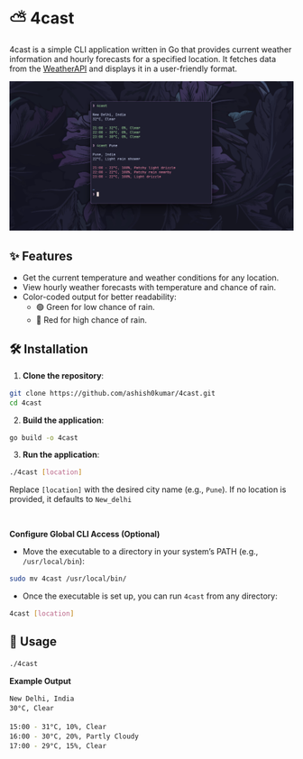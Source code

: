 # ⛅ 4cast

4cast is a simple CLI application written in Go that provides current weather information and hourly forecasts for a specified location. 
It fetches data from the [WeatherAPI](https://www.weatherapi.com/) and displays it in a user-friendly format.

![ss](assets/ss.png)

## ✨ Features

- Get the current temperature and weather conditions for any location.
- View hourly weather forecasts with temperature and chance of rain.
- Color-coded output for better readability:
  - 🟢 Green for low chance of rain.
  - 🔴 Red for high chance of rain.

## 🛠️ Installation

1. **Clone the repository**:

```bash
git clone https://github.com/ashish0kumar/4cast.git
cd 4cast
```

2. **Build the application**:

```bash
go build -o 4cast
```

3. **Run the application**:

```bash
./4cast [location]
```

Replace `[location]` with the desired city name (e.g., `Pune`). If no location is provided, it defaults to `New_delhi`

<br>

**Configure Global CLI Access (Optional)**

- Move the executable to a directory in your system’s PATH (e.g., `/usr/local/bin`):

```bash
sudo mv 4cast /usr/local/bin/
```

- Once the executable is set up, you can run `4cast` from any directory:

```bash
4cast [location]
```

## 🔧 Usage

```bash
./4cast
```

**Example Output**

```bash
New Delhi, India
30°C, Clear

15:00 - 31°C, 10%, Clear
16:00 - 30°C, 20%, Partly Cloudy
17:00 - 29°C, 15%, Clear
```
